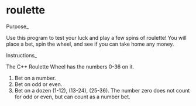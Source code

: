 # roulette

Purpose_

Use this program to test your luck and play a few spins of roulette!
You will place a bet, spin the wheel, and see if you can take home any money.

Instructions_

The C++ Roulette Wheel has the numbers 0-36 on it.
1.  Bet on a number.
2.	Bet on odd or even.
3.	Bet on a dozen (1-12), (13-24), (25-36).
    The number zero does not count for odd or even, but can count as a number bet.
